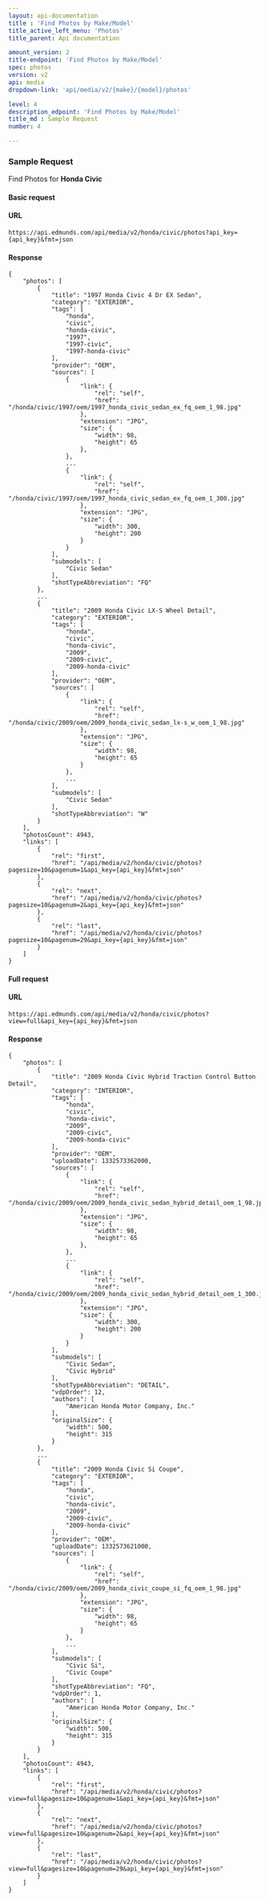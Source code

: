```yaml
---
layout: api-documentation
title : 'Find Photos by Make/Model'
title_active_left_menu: 'Photos'
title_parent: Api documentation

amount_version: 2
title-endpoint: 'Find Photos by Make/Model'
spec: photos
version: v2
api: media
dropdown-link: 'api/media/v2/{make}/{model}/photos'

level: 4
description_edpoint: 'Find Photos by Make/Model'
title_md : Sample Request
number: 4

---
```



### Sample Request

Find Photos for **Honda Civic**

#### Basic request

#### URL

    https://api.edmunds.com/api/media/v2/honda/civic/photos?api_key={api_key}&fmt=json

#### Response

    {
        "photos": [
            {
                "title": "1997 Honda Civic 4 Dr EX Sedan",
                "category": "EXTERIOR",
                "tags": [
                    "honda",
                    "civic",
                    "honda-civic",
                    "1997",
                    "1997-civic",
                    "1997-honda-civic"
                ],
                "provider": "OEM",
                "sources": [
                    {
                        "link": {
                            "rel": "self",
                            "href": "/honda/civic/1997/oem/1997_honda_civic_sedan_ex_fq_oem_1_98.jpg"
                        },
                        "extension": "JPG",
                        "size": {
                            "width": 98,
                            "height": 65
                        },
                    },
                    ...
                    {
                        "link": {
                            "rel": "self",
                            "href": "/honda/civic/1997/oem/1997_honda_civic_sedan_ex_fq_oem_1_300.jpg"
                        },
                        "extension": "JPG",
                        "size": {
                            "width": 300,
                            "height": 200
                        }
                    }
                ],
                "submodels": [
                    "Civic Sedan"
                ],
                "shotTypeAbbreviation": "FQ"
            },
            ...
            {
                "title": "2009 Honda Civic LX-S Wheel Detail",
                "category": "EXTERIOR",
                "tags": [
                    "honda",
                    "civic",
                    "honda-civic",
                    "2009",
                    "2009-civic",
                    "2009-honda-civic"
                ],
                "provider": "OEM",
                "sources": [
                    {
                        "link": {
                            "rel": "self",
                            "href": "/honda/civic/2009/oem/2009_honda_civic_sedan_lx-s_w_oem_1_98.jpg"
                        },
                        "extension": "JPG",
                        "size": {
                            "width": 98,
                            "height": 65
                        }
                    },
                    ...
                ],
                "submodels": [
                    "Civic Sedan"
                ],
                "shotTypeAbbreviation": "W"
            }
        ],
        "photosCount": 4943,
        "links": [
            {
                "rel": "first",
                "href": "/api/media/v2/honda/civic/photos?pagesize=10&pagenum=1&api_key={api_key}&fmt=json"
            },
            {
                "rel": "next",
                "href": "/api/media/v2/honda/civic/photos?pagesize=10&pagenum=2&api_key={api_key}&fmt=json"
            },
            {
                "rel": "last",
                "href": "/api/media/v2/honda/civic/photos?pagesize=10&pagenum=29&api_key={api_key}&fmt=json"
            }
        ]
    }


#### Full request

#### URL

    https://api.edmunds.com/api/media/v2/honda/civic/photos?view=full&api_key={api_key}&fmt=json

#### Response

    {
        "photos": [
            {
                "title": "2009 Honda Civic Hybrid Traction Control Button Detail",
                "category": "INTERIOR",
                "tags": [
                    "honda",
                    "civic",
                    "honda-civic",
                    "2009",
                    "2009-civic",
                    "2009-honda-civic"
                ],
                "provider": "OEM",
                "uploadDate": 1332573362000,
                "sources": [
                    {
                        "link": {
                            "rel": "self",
                            "href": "/honda/civic/2009/oem/2009_honda_civic_sedan_hybrid_detail_oem_1_98.jpg"
                        },
                        "extension": "JPG",
                        "size": {
                            "width": 98,
                            "height": 65
                        },
                    },
                    ...
                    {
                        "link": {
                            "rel": "self",
                            "href": "/honda/civic/2009/oem/2009_honda_civic_sedan_hybrid_detail_oem_1_300.jpg"
                        },
                        "extension": "JPG",
                        "size": {
                            "width": 300,
                            "height": 200
                        }
                    }
                ],
                "submodels": [
                    "Civic Sedan",
                    "Civic Hybrid"
                ],
                "shotTypeAbbreviation": "DETAIL",
                "vdpOrder": 12,
                "authors": [
                    "American Honda Motor Company, Inc."
                ],
                "originalSize": {
                    "width": 500,
                    "height": 315
                }
            },
            ...
            {
                "title": "2009 Honda Civic Si Coupe",
                "category": "EXTERIOR",
                "tags": [
                    "honda",
                    "civic",
                    "honda-civic",
                    "2009",
                    "2009-civic",
                    "2009-honda-civic"
                ],
                "provider": "OEM",
                "uploadDate": 1332573621000,
                "sources": [
                    {
                        "link": {
                            "rel": "self",
                            "href": "/honda/civic/2009/oem/2009_honda_civic_coupe_si_fq_oem_1_98.jpg"
                        },
                        "extension": "JPG",
                        "size": {
                            "width": 98,
                            "height": 65
                        }
                    },
                    ...
                ],
                "submodels": [
                    "Civic Si",
                    "Civic Coupe"
                ],
                "shotTypeAbbreviation": "FQ",
                "vdpOrder": 1,
                "authors": [
                    "American Honda Motor Company, Inc."
                ],
                "originalSize": {
                    "width": 500,
                    "height": 315
                }
            }
        ],
        "photosCount": 4943,
        "links": [
            {
                "rel": "first",
                "href": "/api/media/v2/honda/civic/photos?view=full&pagesize=10&pagenum=1&api_key={api_key}&fmt=json"
            },
            {
                "rel": "next",
                "href": "/api/media/v2/honda/civic/photos?view=full&pagesize=10&pagenum=2&api_key={api_key}&fmt=json"
            },
            {
                "rel": "last",
                "href": "/api/media/v2/honda/civic/photos?view=full&pagesize=10&pagenum=29&api_key={api_key}&fmt=json"
            }
        ]
    }
